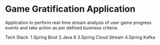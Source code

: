 # Game Gratification Application
Application to perform real-time stream analysis of user game progress events and take action as per defined business criteria.

Tech Stack:
1.Spring Boot
2.Java 8
3.Spring Cloud Stream
4.Spring Kafka
